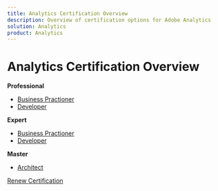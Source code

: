 ```yaml
---
title: Analytics Certification Overview
description: Overview of certification options for Adobe Analytics
solution: Analytics
product: Analytics
---
```

# Analytics Certification Overview

**Professional**

* [Business Practioner](/help/certifications/aa/aa-p-business.md) <!--AD0-E212-->
* [Developer](/help/certifications/aa/aa-p-developer.md) <!--AD0-E213-->

**Expert**

* [Business Practioner](/help/certifications/aa/aa-e-business.md) <!--AD0-E208-->
* [Developer](/help/certifications/aa/aa-e-developer.md) <!--AD0-E209-->

**Master**

* [Architect](/help/certifications/aa/aa-m-architect.md) <!--AD0-E207-->

[Renew Certification](/help/certifications/aa/aa-renew.md)
